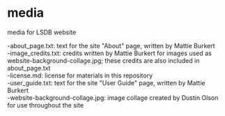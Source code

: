 # media
media for LSDB website 

-about_page.txt: text for the site "About" page, written by Mattie Burkert<br/>
-image_credits.txt: credits written by Mattie Burkert for images used as website-background-collage.jpg; these credits are also included in about_page.txt<br/>
-license.md: license for materials in this repository<br/>
-user_guide.txt: text for the site "User Guide" page, written by Mattie Burkert<br/>
-website-background-collage.jpg: image collage created by Dustin Olson for use throughout the site<br/>
